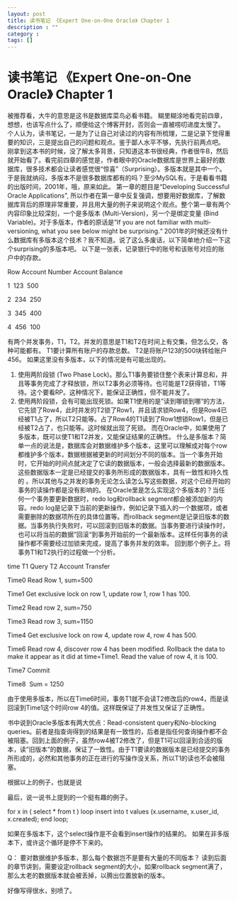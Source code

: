 ```yaml
---
layout: post
title: 读书笔记 《Expert One-on-One Oracle》 Chapter 1
description : ""
category :
tags: []
---
```


# 读书笔记 《Expert One-on-One Oracle》 Chapter 1

被推荐看<Expert One-on-One Oracle>，大牛的意思是这书是数据库菜鸟必看书籍。 糊里糊涂地看完前四章，想想，也该写点什么了，顺便给这个博客开封，否则会一直被唠叨进度太慢了。 个人认为，读书笔记，一是为了让自己对读过的内容有所梳理，二是记录下觉得重要的知识，三是提出自己的问题和观点。鉴于鄙人水平不够，先执行前两点吧。 刚拿到这本书的时候，没了解太多背景，只知道这本书很经典，作者很牛B，然后就开始看了。看完前四章的感觉是，作者眼中的Oracle数据库是世界上最好的数据库，很多技术都会让读者感觉很“惊喜”（Surprising）。多版本就是其中一个。于是我就纳闷，多版本不是很多数据库都有的吗？至少MySQL有。于是看看书籍的出版时间，2001年，哦，原来如此。 第一章的题目是“Developing Successful Oracle Applications", 所以作者在第一章中反复强调，想要用好数据库，了解数据库背后的原理非常重要，并且用大量的例子来说明这个观点。整个第一章有两个内容印象比较深刻，一个是多版本 (Multi-Version)，另一个是绑定变量 (Bind Variable)。对于多版本，作者的原话是”If you are not familiar with multi‐versioning, what you see below might be surprising.“ 2001年的时候还没有什么数据库有多版本这个技术？我不知道。说了这么多废话，以下简单地介绍一下这个surprising的多版本吧。  以下是一张表，记录银行中的账号和该账号对应的账户中的存款。 

Row
Account Number
Account Balance

1
 123
 500

2
 234
 250

3
 345
 400

4
 456
 100

有两个并发事务，T1，T2。并发的意思是T1和T2在时间上有交集，但怎么交，各种可能都有。 T1要计算所有账户的存款总数。 T2是将账户123的500块转给账户456。 如果这里没有多版本，以下的情况是有可能出现的。

  1. 使用两阶段锁 (Two Phase Lock)。那么T1事务要锁住整个表来计算总和，并且等事务完成了才释放锁，所以T2事务必须等待。也可能是T2获得锁，T1等待。这个要看RP。这种情况下，能保证正确性，但不能并发了。
  2. 使用两阶段锁，会有可能出现死锁。如果T1使用的是”读到哪锁到哪“的方法，它先锁了Row4，此时并发的T2锁了Row1，并且请求锁Row4，但是Row4已经被T1占了，所以T2只能等。占了Row4的T1读到了Row1想锁Row1，但是已经被T2占了，也只能等。这时候就出现了死锁。
而在Oracle中，如果使用了多版本，既可以使T1和T2并发，又能保证结果的正确性。 什么是多版本？简单一点的说法是，数据库会对数据维护多个版本，这里可以理解成对每个row都维护多个版本，数据根据被更新的时间划分不同的版本。当一个事务开始时，它开始的时间点就决定了它读的数据版本，一般会选择最新的数据版本。这些数据版本一定是已经提交的事务所形成的数据版本，具有一致性和持久性的 。所以其他与之并发的事务无论怎么读怎么写这些数据，对这个已经开始的事务的读操作都是没有影响的。 在Oracle里是怎么实现这个多版本的？当任何一个事务要更新数据时，redo log和rollback segment都会被添加新的内容。redo log是记录下当前的更新操作，例如记录下插入的一个数据项，或者需要删除的数据项所在的具体位置等。而rollback segment是记录旧版本的数据。当事务执行失败时，可以回滚到旧版本的数据。当事务要进行读操作时，也可以将当前的数据”回滚“到事务开始前的一个最新版本。这样任何事务的读操作都不需要经过加锁来完成，提高了事务并发的效率。 回到那个例子上。将事务T1和T2执行的过程做一个分析。 

time
T1 Query
T2 Account Transfer

Time0
Read Row 1, sum=500

Time1
Get exclusive lock on row 1, update row 1, row 1 has 100.

Time2
Read row 2, sum=750

Time3
Read row 3, sum=1150

Time4
Get exclusive lock on row 4, update row 4, row 4 has 500.

Time6
Read row 4, discover row 4 has been modified. Rollback the data to make it appear as it did at time=Time1. Read the value of row 4, it is 100.

Time7
Commit

Time8
 Sum = 1250

由于使用多版本，所以在Time6时间，事务T1就不会读T2修改后的row4，而是读回滚到Time1这个时间row 4的值。这样既保证了并发性又保证了正确性。

书中说到Oracle多版本有两大优点：Read-consistent query和No-blocking queries。前者是指查询得到的结果是有一致性的，后者是指任何查询操作都不会被阻塞。回到上面的例子，虽然row4被T2修改了，但是T1可以回滚到合适的版本，读”旧版本”的数据，保证了一致性。由于T1要读的数据版本是已经提交的事务所形成的，必然和其他事务的正在进行的写操作没关系，所以T1的读也不会被阻塞。

根据以上的例子，也就是说

最后，说一说书上提到的一个挺有趣的例子。

for x in ( select * from t ) loop insert into t values (x.username, x.user_id, x.created); end loop;

如果在多版本下，这个select操作是不会看到insert操作的结果的。 如果在非多版本下，或许这个循环是停不下来的。

Q： 要对数据维护多版本，那么每个数据岂不是要有大量的不同版本？ 读到后面的章节讲到，需要设定rollback segment的大小，如果rollback segment满了，那么太老的数据版本就会被丢掉，以腾出位置放新的版本。

好像写得很水，别喷了。
